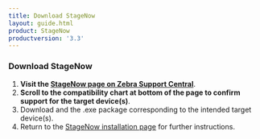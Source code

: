 ```yaml
---
title: Download StageNow
layout: guide.html
product: StageNow
productversion: '3.3'
---
```


### Download StageNow

1. **Visit the [StageNow page on Zebra Support Central](https://www.zebra.com/us/en/support-downloads/software/developer-tools/stagenow.html)**. 
2. **Scroll to the compatibility chart at bottom of the page to confirm support for the target device(s)**.  
3. Download and the .exe package corresponding to the intended target device(s). 
4. Return to the [StageNow installation page](../installing) for further instructions.  

